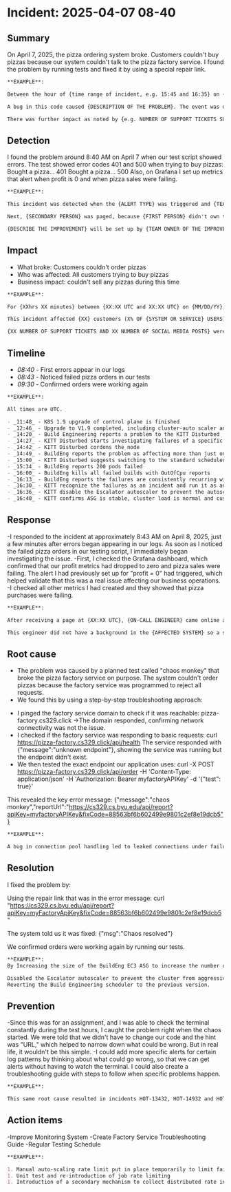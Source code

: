 # Incident: 2025-04-07 08-40

## Summary

On April 7, 2025, the pizza ordering system broke. Customers couldn't buy pizzas because our system couldn't talk to the pizza factory service. I found the problem by running tests and fixed it by using a special repair link.

```md
**EXAMPLE**:

Between the hour of {time range of incident, e.g. 15:45 and 16:35} on {DATE}, {NUMBER} users encountered {EVENT SYMPTOMS}. The event was triggered by a {CHANGE} at {TIME OF CHANGE THAT CAUSED THE EVENT}. The {CHANGE} contained {DESCRIPTION OF OR REASON FOR THE CHANGE, such as a change in code to update a system}.

A bug in this code caused {DESCRIPTION OF THE PROBLEM}. The event was detected by {MONITORING SYSTEM}. The team started working on the event by {RESOLUTION ACTIONS TAKEN}. This {SEVERITY LEVEL} incident affected {X%} of users.

There was further impact as noted by {e.g. NUMBER OF SUPPORT TICKETS SUBMITTED, SOCIAL MEDIA MENTIONS, CALLS TO ACCOUNT MANAGERS} were raised in relation to this incident.
```

## Detection

I found the problem around 8:40 AM on April 7 when our test script showed errors. The test showed error codes 401 and 500 when trying to buy pizzas:
Bought a pizza... 401
Bought a pizza... 500
Also, on Grafana I set up metrics that alert when profit is 0 and when pizza sales were failing.

```md
**EXAMPLE**:

This incident was detected when the {ALERT TYPE} was triggered and {TEAM/PERSON} were paged.

Next, {SECONDARY PERSON} was paged, because {FIRST PERSON} didn't own the service writing to the disk, delaying the response by {XX MINUTES/HOURS}.

{DESCRIBE THE IMPROVEMENT} will be set up by {TEAM OWNER OF THE IMPROVEMENT} so that {EXPECTED IMPROVEMENT}.
```

## Impact

* What broke: Customers couldn't order pizzas
* Who was affected: All customers trying to buy pizzas
* Business impact:  couldn't sell any pizzas during this time

```md
**EXAMPLE**:

For {XXhrs XX minutes} between {XX:XX UTC and XX:XX UTC} on {MM/DD/YY}, {SUMMARY OF INCIDENT} our users experienced this incident.

This incident affected {XX} customers (X% OF {SYSTEM OR SERVICE} USERS), who experienced {DESCRIPTION OF SYMPTOMS}.

{XX NUMBER OF SUPPORT TICKETS AND XX NUMBER OF SOCIAL MEDIA POSTS} were submitted.
```

## Timeline

- _08:40_ - First errors appear in our logs
- _08:43_ - Noticed failed pizza orders in our tests
- _09:30_ - Confirmed orders were working again

```md
**EXAMPLE**:

All times are UTC.

- _11:48_ - K8S 1.9 upgrade of control plane is finished
- _12:46_ - Upgrade to V1.9 completed, including cluster-auto scaler and the BuildEng scheduler instance
- _14:20_ - Build Engineering reports a problem to the KITT Disturbed
- _14:27_ - KITT Disturbed starts investigating failures of a specific EC2 instance (ip-203-153-8-204)
- _14:42_ - KITT Disturbed cordons the node
- _14:49_ - BuildEng reports the problem as affecting more than just one node. 86 instances of the problem show failures are more systemic
- _15:00_ - KITT Disturbed suggests switching to the standard scheduler
- _15:34_ - BuildEng reports 200 pods failed
- _16:00_ - BuildEng kills all failed builds with OutOfCpu reports
- _16:13_ - BuildEng reports the failures are consistently recurring with new builds and were not just transient.
- _16:30_ - KITT recognize the failures as an incident and run it as an incident.
- _16:36_ - KITT disable the Escalator autoscaler to prevent the autoscaler from removing compute to alleviate the problem.
- _16:40_ - KITT confirms ASG is stable, cluster load is normal and customer impact resolved.
```

## Response

-I responded to the incident at approximately 8:43 AM on April 8, 2025, just a few minutes after errors began appearing in our logs. As soon as I noticed the failed pizza orders in our testing script, I immediately began investigating the issue.
-First, I checked the Grafana dashboard, which confirmed that our profit metrics had dropped to zero and pizza sales were failing. The alert I had previously set up for "profit = 0" had triggered, which helped validate that this was a real issue affecting our business operations.
-I checked all other metrics I had created and they showed that pizza purchases were failing.
```md
**EXAMPLE**:

After receiving a page at {XX:XX UTC}, {ON-CALL ENGINEER} came online at {XX:XX UTC} in {SYSTEM WHERE INCIDENT INFO IS CAPTURED}.

This engineer did not have a background in the {AFFECTED SYSTEM} so a second alert was sent at {XX:XX UTC} to {ESCALATIONS ON-CALL ENGINEER} into the who came into the room at {XX:XX UTC}.
```

## Root cause

- The problem was caused by a planned test called "chaos monkey" that broke the pizza factory service on purpose. The system couldn't order pizzas because the factory service was programmed to reject all requests.
- We found this by using a step-by-step troubleshooting approach:

* I pinged the factory service domain to check if it was reachable: pizza-factory.cs329.click
->The domain responded, confirming network connectivity was not the issue.
* I checked if the factory service was responding to basic requests: curl https://pizza-factory.cs329.click/api/health
The service responded with {"message":"unknown endpoint"}, showing the service was running but the endpoint didn't exist.
* We then tested the exact endpoint our application uses:
curl -X POST https://pizza-factory.cs329.click/api/order -H 'Content-Type: application/json' -H 'Authorization: Bearer myfactoryAPIKey' -d '{"test": true}'

This revealed the key error message:
{"message":"chaos monkey","reportUrl":"https://cs329.cs.byu.edu/api/report?apiKey=myfactoryAPIKey&fixCode=88563bf6b602499e9801c2ef8e19dcb5"}


```md
**EXAMPLE**:

A bug in connection pool handling led to leaked connections under failure conditions, combined with lack of visibility into connection state.
```

## Resolution

I fixed the problem by:

Using the repair link that was in the error message:
curl "https://cs329.cs.byu.edu/api/report?apiKey=myFactoryApiKey&fixCode=88563bf6b602499e9801c2ef8e19dcb5"

The system told us it was fixed:
{"msg":"Chaos resolved"}

We confirmed orders were working again by running our tests.
```md
**EXAMPLE**:
By Increasing the size of the BuildEng EC3 ASG to increase the number of nodes available to support the workload and reduce the likelihood of scheduling on oversubscribed nodes

Disabled the Escalator autoscaler to prevent the cluster from aggressively scaling-down
Reverting the Build Engineering scheduler to the previous version.
```

## Prevention

-Since this was for an assignment, and I was able to check the terminal constantly during the test hours, I caught the problem right when the chaos started. We were told that we didn't have to change our code and the hint was "URL," which helped to narrow down what could be wrong. But in real life, it wouldn't be this simple.
-I could add more specific alerts for certain log patterns by thinking about what could go wrong, so that we can get alerts without having to watch the terminal. I could also create a troubleshooting guide with steps to follow when specific problems happen.

```md
**EXAMPLE**:

This same root cause resulted in incidents HOT-13432, HOT-14932 and HOT-19452.
```

## Action items

-Improve Monitoring System
-Create Factory Service Troubleshooting Guide
-Regular Testing Schedule

```md
**EXAMPLE**:

1. Manual auto-scaling rate limit put in place temporarily to limit failures
1. Unit test and re-introduction of job rate limiting
1. Introduction of a secondary mechanism to collect distributed rate information across cluster to guide scaling effects
```
